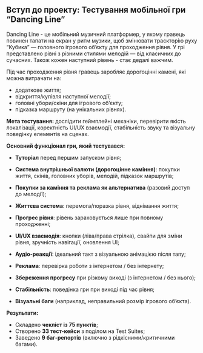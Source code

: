 ## **Вступ до проекту: Тестування мобільної гри “Dancing Line”**

Dancing Line \- це мобільний музичний платформер, у якому гравець повинен тапати на екран у ритм музики, щоб змінювати траєкторію руху “Кубика” — головного ігрового об’єкту для проходження рівня. У грі представлено рівні з різними стилями мелодій — від класичних до сучасних. Також кожен наступний рівень \- стає дедалі важчим.

Під час проходження рівня гравець заробляє дорогоцінні камені, які можна витрачати на:

*  додаткове життя;  
*  відкриття/купівля наступної мелодії;  
*  головні убори/скіни для ігрового об’єкту;  
*  підказка маршруту (на унікальних рівнях).

**Мета тестування:** дослідити геймплейні механіки, перевірити якість локалізації, коректність UI/UX взаємодії, стабільність звуку та візуальну поведінку елементів на сценах. 

**Основний функціонал гри, який тестувався:**

* **Туторіал** перед першим запуском рівня;

* **Система внутрішньої валюти (дорогоцінне каміння)**: покупки життя, скінів, головних уборів, мелодій, підказок маршрутів;

* **Покупки за каміння та реклама як альтернатива** (разовий доступ до мелодії);

* **Життєва система**: перемога/поразка рівня, віднімання життя;

* **Прогрес рівня**: рівень зараховується лише при повному проходженні;

* **UI/UX взаємодія**: кнопки (ліва/права стрілка), свайпи для зміни рівня, зручність навігації, оновлення UI;

* **Аудіо-реакції**: ідеальний такт з візуальною анімацією після тапу;

* **Реклама**: перевірка роботи з інтернетом / без інтернету;

* **Збереження прогресу** при різкому виході (з інтернетом / без нього);

* **Стабільність**: поведінка гри при виході під час рівня;

* **Візуальні баги** (наприклад, неправильний розмір ігрового об’єкта).

**Результати:**

* Складено **чекліст із 75 пунктів**;  
* Створено **33 тест-кейси**  з поділом на Test Suites;  
* Заведено **9 баг\-репортів** (включно з рідкісними/критичними багами).

